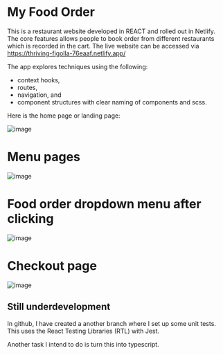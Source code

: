 # My Food Order

This is a restaurant website developed in REACT and rolled out in Netlify.
The core features allows people to book order from different restaurants which is recorded in the cart. The live website can be accessed via https://thriving-figolla-76eaaf.netlify.app/

The app explores techniques using the following:
- context hooks,
- routes,
- navigation, and
- component structures with clear naming of components and scss.

Here is the home page or landing page:

![image](https://user-images.githubusercontent.com/104385712/226126667-501548f7-5a6e-4256-b0f3-448a9937db26.png)

# Menu pages

![image](https://user-images.githubusercontent.com/104385712/226127822-14d0598e-1b2a-4c29-a6ac-1ee4fd150803.png)


# Food order dropdown menu after clicking

![image](https://user-images.githubusercontent.com/104385712/226127953-1c1c559f-1de6-458f-b2c3-e2fc06dea515.png)

# Checkout page

![image](https://user-images.githubusercontent.com/104385712/226128129-ea736a8e-f667-414c-9301-a24a5e59c92c.png)


## Still underdevelopment

In github, I have created a another branch where I set up some unit tests. This uses the React Testing Libraries (RTL) with Jest. 

Another task I intend to do is turn this into typescript.
